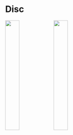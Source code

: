 # Disc
<img src="https://user-images.githubusercontent.com/76036228/185726553-cc8acf12-43a6-463b-9f85-5c3fa29a4ec6.png" width="30%"></img> 
<img src="https://user-images.githubusercontent.com/76036228/185786332-ef10451e-df79-43d2-b196-2f8bc4ba0044.png" width="30%"></img> 
